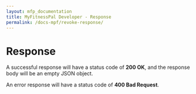 ```yaml
---
layout: mfp_documentation
title: MyFitnessPal Developer - Response
permalink: /docs-mpf/revoke-response/
---
```


# Response

A successful response will have a status code of ​**200 OK**,​ and the response body will be an empty JSON object.

An error response will have a status code of ​**400 Bad Request**.​
